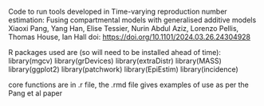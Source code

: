 Code to run tools developed in Time-varying reproduction number estimation: Fusing compartmental models with generalised additive models
Xiaoxi Pang, Yang Han, Elise Tessier, Nurin Abdul Aziz, Lorenzo Pellis, Thomas House, Ian Hall
doi: https://doi.org/10.1101/2024.03.26.24304928

R packages used are (so will need to be installed ahead of time):
library(mgcv)
library(grDevices)
library(extraDistr)
library(MASS)
library(ggplot2)
library(patchwork)
library(EpiEstim)
library(incidence)

core functions are in .r file, the .rmd file gives examples of use as per the Pang et al paper
